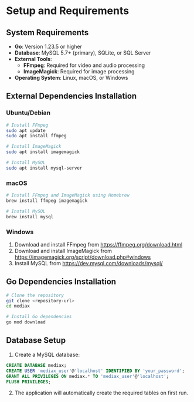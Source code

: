 # Setup and Requirements

## System Requirements

- **Go**: Version 1.23.5 or higher
- **Database**: MySQL 5.7+ (primary), SQLite, or SQL Server
- **External Tools**:
  - **FFmpeg**: Required for video and audio processing
  - **ImageMagick**: Required for image processing
- **Operating System**: Linux, macOS, or Windows

## External Dependencies Installation

### Ubuntu/Debian
```bash
# Install FFmpeg
sudo apt update
sudo apt install ffmpeg

# Install ImageMagick
sudo apt install imagemagick

# Install MySQL
sudo apt install mysql-server
```

### macOS
```bash
# Install FFmpeg and ImageMagick using Homebrew
brew install ffmpeg imagemagick

# Install MySQL
brew install mysql
```

### Windows
1. Download and install FFmpeg from https://ffmpeg.org/download.html
2. Download and install ImageMagick from https://imagemagick.org/script/download.php#windows
3. Install MySQL from https://dev.mysql.com/downloads/mysql/

## Go Dependencies Installation

```bash
# Clone the repository
git clone <repository-url>
cd mediax

# Install Go dependencies
go mod download
```

## Database Setup

1. Create a MySQL database:
```sql
CREATE DATABASE mediax;
CREATE USER 'mediax_user'@'localhost' IDENTIFIED BY 'your_password';
GRANT ALL PRIVILEGES ON mediax.* TO 'mediax_user'@'localhost';
FLUSH PRIVILEGES;
```

2. The application will automatically create the required tables on first run.